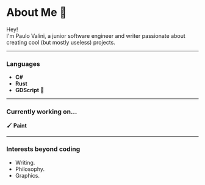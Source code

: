 # About Me 🦉  

Hey!  
I'm Paulo Valini, a junior software engineer and writer passionate about creating cool (but mostly useless) projects.

---

### **Languages**  
- **C#**
- **Rust**   
- **GDScript** 🌱

---

### **Currently working on...**  
🖌️ **Paint**   

---

### **Interests beyond coding**  
- Writing.
- Philosophy.
- Graphics.
